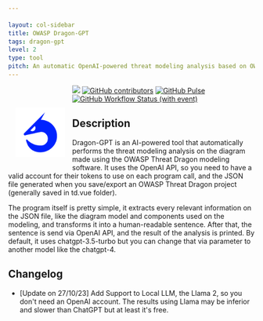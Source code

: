 ```yaml
---

layout: col-sidebar
title: OWASP Dragon-GPT
tags: dragon-gpt
level: 2
type: tool
pitch: An automatic OpenAI-powered threat modeling analysis based on OWASP Threat Dragon diagram
---
```


<img src="assets/images/icon.png" width="20%" height="20%" alt="Dragon-GPT Icon" align="left" hspace="15" vspace="45" style="margin-bottom: 30px; position: relative">

[![](https://img.shields.io/badge/owasp-incubator-blue)](https://owasp.org/other_projects/)
[![GitHub contributors](https://img.shields.io/github/contributors/LuizBoina/dragon-gpt)](https://github.com/LuizBoina/dragon-gpt/graphs/contributors)
[![GitHub Pulse](https://img.shields.io/github/commit-activity/m/LuizBoina/dragon-gpt)](https://github.com/badges/shields/pulse)
[![GitHub Workflow Status (with event)](https://img.shields.io/github/actions/workflow/status/LuizBoina/dragon-gpt/.github%2Fworkflows%2Fdjango-test.yml)](https://github.com/LuizBoina/dragon-gpt/actions)

## Description

Dragon-GPT is an AI-powered tool that automatically performs the threat modeling analysis on the diagram made using the OWASP Threat Dragon modeling software. It uses the OpenAI API, so you need to have a valid account for their tokens to use on each program call, and the JSON file generated when you save/export an OWASP Threat Dragon project (generally saved in td.vue folder).

The program itself is pretty simple, it extracts every relevant information on the JSON file, like the diagram model and components used on the modeling, and transforms it into a human-readable sentence. After that, the sentence is send via OpenAI API, and the result of the analysis is printed. By default, it uses chatgpt-3.5-turbo but you can change that via parameter to another model like the chatgpt-4.

## Changelog

 - [Update on 27/10/23] Add Support to Local LLM, the Llama 2, so you don't need an OpenAI account. The results using Llama may be inferior and slower than ChatGPT but at least it's free.